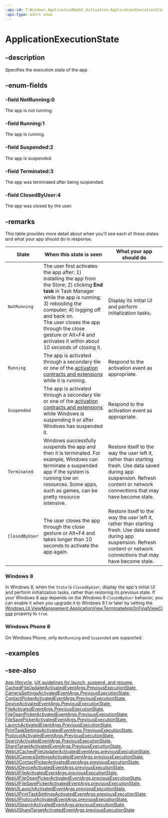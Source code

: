 ```yaml
---
-api-id: T:Windows.ApplicationModel.Activation.ApplicationExecutionState
-api-type: winrt enum
---
```


<!-- Enumeration syntax
public enum Windows.ApplicationModel.Activation.ApplicationExecutionState : int
-->

# ApplicationExecutionState

## -description

Specifies the execution state of the app.

## -enum-fields

### -field NotRunning:0

The app is not running.

### -field Running:1

The app is running.

### -field Suspended:2

The app is suspended.

### -field Terminated:3

The app was terminated after being suspended.

### -field ClosedByUser:4

The app was closed by the user.

## -remarks

This table provides more detail about when you'll see each of these states and what your app should do in response.

| State | When this state is seen | What your app should do |
| --- | --- | --- |
| `NotRunning` | The user first activates the app after: 1) installing the app from the Store; 2) clicking **End task** in Task Manager while the app is running; 3) rebooting the computer; 4) logging off and back on.<br/>The user closes the app through the close gesture or Alt+F4 and activates it within about 10 seconds of closing it. | Display its initial UI and perform initialization tasks. |
| `Running` | The app is activated through a secondary tile or one of the [activation contracts and extensions](/previous-versions/windows/apps/hh464906(v=win.10)) while it is running. | Respond to the activation event as appropriate. |
| `Suspended` | The app is activated through a secondary tile or one of the [activation contracts and extensions](/previous-versions/windows/apps/hh464906(v=win.10)) while Windows is suspending it or after Windows has suspended it. | Respond to the activation event as appropriate. |
| `Terminated` | Windows successfully suspends the app and then it is terminated. For example, Windows can terminate a suspended app if the system is running low on resources. Some apps, such as games, can be pretty resource intensive. | Restore itself to the way the user left it, rather than starting fresh. Use data saved during app suspension. Refresh content or network connections that may have become stale. |
| `ClosedByUser` | The user closes the app through the close gesture or Alt+F4 and takes longer than 10 seconds to activate the app again. | Restore itself to the way the user left it, rather than starting fresh. Use data saved during app suspension. Refresh content or network connections that may have become stale. |

### Windows 8

In Windows 8, when the `State` is `ClosedByUser`, display the app's initial UI and perform initialization tasks, rather than restoring its previous state. If your Windows 8 app depends on the Windows 8 `ClosedByUser` behavior, you can enable it when you upgrade it to Windows 8.1 or later by setting the [Windows.UI.ViewManagement.ApplicationView.TerminateAppOnFinalViewClose](../windows.ui.viewmanagement/applicationview_terminateapponfinalviewclose.md) property to `true`.

### Windows Phone 8

On Windows Phone, only `NotRunning` and `Suspended` are supported.

## -examples

## -see-also

[App lifecycle](/windows/uwp/launch-resume/app-lifecycle),
[UX guidelines for launch, suspend, and resume](/windows/uwp/launch-resume/index),
[CachedFileUpdaterActivatedEventArgs.PreviousExecutionState](/uwp/api/windows.applicationmodel.activation.cachedfileupdateractivatedeventargs.previousexecutionstate), [CameraSettingsActivatedEventArgs.PreviousExecutionState](/uwp/api/windows.applicationmodel.activation.camerasettingsactivatedeventargs.previousexecutionstate),
[ContactPickerActivatedEventArgs.PreviousExecutionState](/uwp/api/windows.applicationmodel.activation.contactpickeractivatedeventargs.previousexecutionstate),
[DeviceActivatedEventArgs.PreviousExecutionState](/uwp/api/windows.applicationmodel.activation.deviceactivatedeventargs.previousexecutionstate),
[FileActivatedEventArgs.PreviousExecutionState](/uwp/api/windows.applicationmodel.activation.fileactivatedeventargs.previousexecutionstate),
[FileOpenPickerActivatedEventArgs.PreviousExecutionState](/uwp/api/windows.applicationmodel.activation.fileopenpickeractivatedeventargs.previousexecutionstate),
[FileSavePickerActivatedEventArgs.PreviousExecutionState](/uwp/api/windows.applicationmodel.activation.filesavepickeractivatedeventargs.previousexecutionstate),
[LaunchActivatedEventArgs.PreviousExecutionState](/uwp/api/windows.applicationmodel.activation.launchactivatedeventargs.previousexecutionstate),
[PrintTaskSettingsActivatedEventArgs.PreviousExecutionState](/uwp/api/windows.applicationmodel.activation.printtasksettingsactivatedeventargs.previousexecutionstate),
[ProtocolActivatedEventArgs.PreviousExecutionState](/uwp/api/windows.applicationmodel.activation.protocolactivatedeventargs.previousexecutionstate),
[SearchActivatedEventArgs.PreviousExecutionState](/uwp/api/windows.applicationmodel.activation.searchactivatedeventargs.previousexecutionstate),
[ShareTargetActivatedEventArgs.PreviousExecutionState](/uwp/api/windows.applicationmodel.activation.sharetargetactivatedeventargs.previousexecutionstate),
[WebUICachedFileUpdaterActivatedEventArgs.previousExecutionState](/uwp/api/windows.ui.webui.webuicachedfileupdateractivatedeventargs.previousexecutionstate),
[WebUICameraSettingsActivatedEventArgs.previousExecutionState](/uwp/api/windows.ui.webui.webuicamerasettingsactivatedeventargs.previousexecutionstate),
[WebUIContactPickerActivatedEventArgs.previousExecutionState](/uwp/api/windows.ui.webui.webuicontactpickeractivatedeventargs.previousexecutionstate),
[WebUIDeviceActivatedEventArgs.previousExecutionState](/uwp/api/windows.ui.webui.webuideviceactivatedeventargs.previousexecutionstate),
[WebUIFileActivatedEventArgs.previousExecutionState](/uwp/api/windows.applicationmodel.activation.fileactivatedeventargs.previousexecutionstate),
[WebUIFileOpenPickerActivatedEventArgs.previousExecutionState](/uwp/api/windows.ui.webui.webuifileopenpickeractivatedeventargs.previousexecutionstate),
[WebUIFileSavePickerActivatedEventArgs.previousExecutionState](/uwp/api/windows.ui.webui.webuifilesavepickeractivatedeventargs.previousexecutionstate),
[WebUILaunchActivatedEventArgs.previousExecutionState](/uwp/api/windows.ui.webui.webuilaunchactivatedeventargs.previousexecutionstate),
[WebUIPrintTaskSettingsActivatedEventArgs.previousExecutionState](/uwp/api/windows.ui.webui.webuiprinttasksettingsactivatedeventargs.previousexecutionstate),
[WebUIProtocolActivatedEventArgs.previousExecutionState](/uwp/api/windows.ui.webui.webuiprotocolactivatedeventargs.previousexecutionstate),
[WebUISearchActivatedEventArgs.previousExecutionState](/uwp/api/windows.ui.webui.webuisearchactivatedeventargs.previousexecutionstate),
[WebUIShareTargetActivatedEventArgs.previousExecutionState](/uwp/api/windows.ui.webui.webuisharetargetactivatedeventargs.previousexecutionstate)

